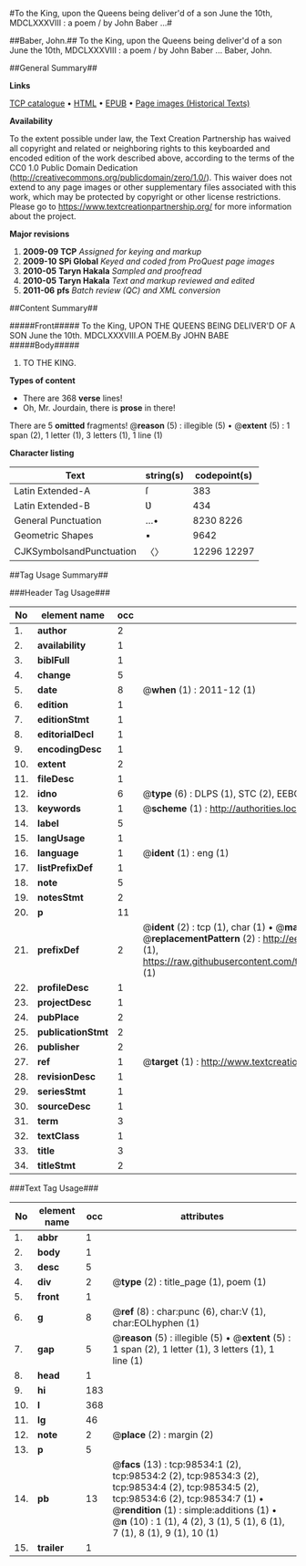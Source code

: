 #To the King, upon the Queens being deliver'd of a son June the 10th, MDCLXXXVIII : a poem / by John Baber ...#

##Baber, John.##
To the King, upon the Queens being deliver'd of a son June the 10th, MDCLXXXVIII : a poem / by John Baber ...
Baber, John.

##General Summary##

**Links**

[TCP catalogue](http://www.ota.ox.ac.uk/tcp/)  • 
[HTML](http://tei.it.ox.ac.uk/tcp/Texts-HTML/free/A27/A27833.html)  • 
[EPUB](http://tei.it.ox.ac.uk/tcp/Texts-EPUB/free/A27/A27833.epub) • 
[Page images (Historical Texts)](https://historicaltexts.jisc.ac.uk/eebo-13221829e)

**Availability**

To the extent possible under law, the Text Creation Partnership has waived all copyright and related or neighboring rights to this keyboarded and encoded edition of the work described above, according to the terms of the CC0 1.0 Public Domain Dedication (http://creativecommons.org/publicdomain/zero/1.0/). This waiver does not extend to any page images or other supplementary files associated with this work, which may be protected by copyright or other license restrictions. Please go to https://www.textcreationpartnership.org/ for more information about the project.

**Major revisions**

1. __2009-09__ __TCP__ *Assigned for keying and markup*
1. __2009-10__ __SPi Global__ *Keyed and coded from ProQuest page images*
1. __2010-05__ __Taryn Hakala__ *Sampled and proofread*
1. __2010-05__ __Taryn Hakala__ *Text and markup reviewed and edited*
1. __2011-06__ __pfs__ *Batch review (QC) and XML conversion*

##Content Summary##

#####Front#####
To the King, UPON THE QUEENS BEING DELIVER'D OF A SON June the 10th. MDCLXXXVIII.A POEM.By JOHN BABE
#####Body#####

1. TO THE KING.

**Types of content**

  * There are 368 **verse** lines!
  * Oh, Mr. Jourdain, there is **prose** in there!

There are 5 **omitted** fragments! 
 @__reason__ (5) : illegible (5)  •  @__extent__ (5) : 1 span (2), 1 letter (1), 3 letters (1), 1 line (1)

**Character listing**


|Text|string(s)|codepoint(s)|
|---|---|---|
|Latin Extended-A|ſ|383|
|Latin Extended-B|Ʋ|434|
|General Punctuation|…•|8230 8226|
|Geometric Shapes|▪|9642|
|CJKSymbolsandPunctuation|〈〉|12296 12297|

##Tag Usage Summary##

###Header Tag Usage###

|No|element name|occ|attributes|
|---|---|---|---|
|1.|__author__|2||
|2.|__availability__|1||
|3.|__biblFull__|1||
|4.|__change__|5||
|5.|__date__|8| @__when__ (1) : 2011-12 (1)|
|6.|__edition__|1||
|7.|__editionStmt__|1||
|8.|__editorialDecl__|1||
|9.|__encodingDesc__|1||
|10.|__extent__|2||
|11.|__fileDesc__|1||
|12.|__idno__|6| @__type__ (6) : DLPS (1), STC (2), EEBO-CITATION (1), OCLC (1), VID (1)|
|13.|__keywords__|1| @__scheme__ (1) : http://authorities.loc.gov/ (1)|
|14.|__label__|5||
|15.|__langUsage__|1||
|16.|__language__|1| @__ident__ (1) : eng (1)|
|17.|__listPrefixDef__|1||
|18.|__note__|5||
|19.|__notesStmt__|2||
|20.|__p__|11||
|21.|__prefixDef__|2| @__ident__ (2) : tcp (1), char (1)  •  @__matchPattern__ (2) : ([0-9\-]+):([0-9IVX]+) (1), (.+) (1)  •  @__replacementPattern__ (2) : http://eebo.chadwyck.com/downloadtiff?vid=$1&page=$2 (1), https://raw.githubusercontent.com/textcreationpartnership/Texts/master/tcpchars.xml#$1 (1)|
|22.|__profileDesc__|1||
|23.|__projectDesc__|1||
|24.|__pubPlace__|2||
|25.|__publicationStmt__|2||
|26.|__publisher__|2||
|27.|__ref__|1| @__target__ (1) : http://www.textcreationpartnership.org/docs/. (1)|
|28.|__revisionDesc__|1||
|29.|__seriesStmt__|1||
|30.|__sourceDesc__|1||
|31.|__term__|3||
|32.|__textClass__|1||
|33.|__title__|3||
|34.|__titleStmt__|2||


###Text Tag Usage###

|No|element name|occ|attributes|
|---|---|---|---|
|1.|__abbr__|1||
|2.|__body__|1||
|3.|__desc__|5||
|4.|__div__|2| @__type__ (2) : title_page (1), poem (1)|
|5.|__front__|1||
|6.|__g__|8| @__ref__ (8) : char:punc (6), char:V (1), char:EOLhyphen (1)|
|7.|__gap__|5| @__reason__ (5) : illegible (5)  •  @__extent__ (5) : 1 span (2), 1 letter (1), 3 letters (1), 1 line (1)|
|8.|__head__|1||
|9.|__hi__|183||
|10.|__l__|368||
|11.|__lg__|46||
|12.|__note__|2| @__place__ (2) : margin (2)|
|13.|__p__|5||
|14.|__pb__|13| @__facs__ (13) : tcp:98534:1 (2), tcp:98534:2 (2), tcp:98534:3 (2), tcp:98534:4 (2), tcp:98534:5 (2), tcp:98534:6 (2), tcp:98534:7 (1)  •  @__rendition__ (1) : simple:additions (1)  •  @__n__ (10) : 1 (1), 4 (2), 3 (1), 5 (1), 6 (1), 7 (1), 8 (1), 9 (1), 10 (1)|
|15.|__trailer__|1||
